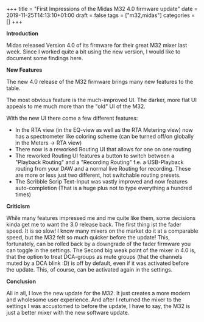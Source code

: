 +++
title = "First Impressions of the Midas M32 4.0 firmware update"
date = 2019-11-25T14:13:10+01:00
draft = false
tags = ["m32,midas"]
categories = []
+++

**Introduction**

Midas released Version 4.0 of its firmware for their great M32 mixer last week. Since I worked quite a bit using the new version, I would like to document some findings here.

**New Features**

The new 4.0 release of the M32 firmware brings many new features to the table.

The most obvious feature is the much-improved UI. The darker, more flat UI appeals to me much more than the "old" UI of the M32.

With the new UI there come a few different features:

- In the RTA view (in the EQ-view as well as the RTA Metering view) now has a spectrometer like coloring scheme (can be turned off/on globally in the Meters -> RTA view)
- There now is a reworked Routing UI that allows for one on one routing
- The reworked Routing UI features a button to switch between a "Playback Routing" and a "Recording Routing" f.e. a USB-Playback routing from your DAW and a normal live Routing for recording. These are more or less just two different, hot switchable routing presets.
- The Scribble Scrip Text-Input was vastly improved and now features auto-completion (That is a huge plus not to type everything a hundred times)

**Criticism**

While many features impressed me and me quite like them, some decisions kinda get me to want the 3.0 release back. The first thing ist the fader speed. It is so slow! I know many mixers on the market do it at a comparable speed, but the M32 felt so much quicker before the update! This, fortunately, can be rolled back by a downgrade of the fader firmware you can toggle in the settings. The Second big weak point of the mixer in 4.0 is, that the option to treat DCA-groups as mute groups (that the channels muted by a DCA blink :D) is off by default, even if it was activated before the update. This, of course, can be activated again in the settings. 

**Conclusion**

All in all, I love the new update for the M32. It just creates a more modern and wholesome user experience. And after I returned the mixer to the settings I was accustomed to before the update, I have to say, the M32 is just a better mixer with the new software update.
